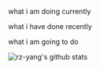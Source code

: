 what i am doing currently

what i have done recently

what i am going to do

![rz-yang's github stats](https://github-readme-stats.vercel.app/api?username=rz-yang&count_private=true&show_ico)
